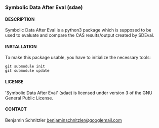 ### Symbolic Data After Eval (sdae)

#### DESCRIPTION

Symbolic Data After Eval is a python3 package which is supposed to be used to
evaluate and compare the CAS results/output created by SDEval.

#### INSTALLATION

To make this package usable, you have to initialize the necessary tools:

    git submodule init
    git submodule update

#### LICENSE

'Symbolic Data After Eval' (sdae) is licensed under version 3 of the GNU General
Public License.

#### CONTACT

Benjamin Schnitzler <benjaminschnitzler@googlemail.com>
